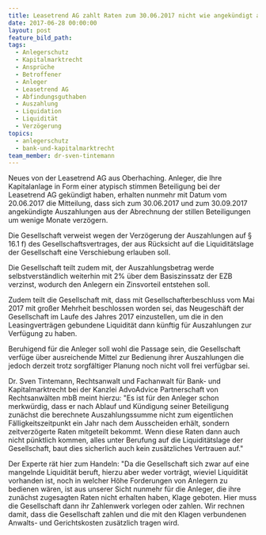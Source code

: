 ```yaml
---
title: Leasetrend AG zahlt Raten zum 30.06.2017 nicht wie angekündigt aus.
date: 2017-06-28 00:00:00
layout: post
feature_bild_path:
tags:
  - Anlegerschutz
  - Kapitalmarktrecht
  - Ansprüche
  - Betroffener
  - Anleger
  - Leasetrend AG
  - Abfindungsguthaben
  - Auszahlung
  - Liquidation
  - Liquidität
  - Verzögerung
topics:
  - anlegerschutz
  - bank-und-kapitalmarktrecht
team_member: dr-sven-tintemann
---
```



Neues von der Leasetrend AG aus Oberhaching. Anleger, die Ihre Kapitalanlage in Form einer atypisch stimmen Beteiligung bei der Leasetrend AG gekündigt haben, erhalten nunmehr mit Datum vom 20.06.2017 die Mitteilung, dass sich zum 30.06.2017 und zum 30.09.2017 angekündigte Auszahlungen aus der Abrechnung der stillen Beteiligungen um wenige Monate verzögern.

Die Gesellschaft verweist wegen der Verzögerung der Auszahlungen auf § 16.1 f) des Gesellschaftsvertrages, der aus Rücksicht auf die Liquiditätslage der Gesellschaft eine Verschiebung erlauben soll.

Die Gesellschaft teilt zudem mit, der Auszahlungsbetrag werde selbstverständlich weiterhin mit 2% über dem Basiszinssatz der EZB verzinst, wodurch den Anlegern ein Zinsvorteil entstehen soll.

Zudem teilt die Gesellschaft mit, dass mit Gesellschafterbeschluss vom Mai 2017 mit großer Mehrheit beschlossen worden sei, das Neugeschäft der Gesellschaft im Laufe des Jahres 2017 einzustellen, um die in den Leasingverträgen gebundene Liquidität dann künftig für Auszahlungen zur Verfügung zu haben.

Beruhigend für die Anleger soll wohl die Passage sein, die Gesellschaft verfüge über ausreichende Mittel zur Bedienung ihrer Auszahlungen die jedoch derzeit trotz sorgfältiger Planung noch nicht voll frei verfügbar sei.

Dr. Sven Tintemann, Rechtsanwalt und Fachanwalt für Bank- und Kapitalmarktrecht bei der Kanzlei AdvoAdvice Partnerschaft von Rechtsanwälten mbB meint hierzu: "Es ist für den Anleger schon merkwürdig, dass er nach Ablauf und Kündigung seiner Beteiligung zunächst die berechnete Auszahlungssumme nicht zum eigentlichen Fälligkeitszeitpunkt ein Jahr nach dem Ausscheiden erhält, sondern zeitverzögerte Raten mitgeteilt bekommt. Wenn diese Raten dann auch nicht pünktlich kommen, alles unter Berufung auf die Liquiditätslage der Gesellschaft, baut dies sicherlich auch kein zusätzliches Vertrauen auf."

Der Experte rät hier zum Handeln: "Da die Gesellschaft sich zwar auf eine mangelnde Liquidität beruft, hierzu aber weder vorträgt, wieviel Liquidität vorhanden ist, noch in welcher Höhe Forderungen von Anlegern zu bedienen wären, ist aus unserer Sicht nunmehr für die Anleger, die ihre zunächst zugesagten Raten nicht erhalten haben, Klage geboten. Hier muss die Gesellschaft dann ihr Zahlenwerk vorlegen oder zahlen. Wir rechnen damit, dass die Gesellschaft zahlen und die mit den Klagen verbundenen Anwalts- und Gerichtskosten zusätzlich tragen wird.